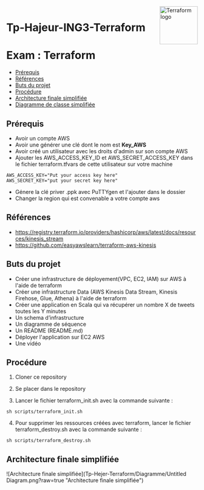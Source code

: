 <a href="https://terraform.io">
    <img src="https://upload.wikimedia.org/wikipedia/fr/1/11/EPISEN.JPG" alt="Terraform logo" title="Terraform" align="right" height="100" />
</a>


# Tp-Hajeur-ING3-Terraform

# Exam : Terraform

- [Prérequis](#prérequis)
- [Références](#références)
- [Buts du projet](#buts-du-projet)
- [Procédure](#procédure)
- [Architecture finale simplifiée](#architecture-finale-simplifiée)
- [Diagramme de classe simplifiée](#Diagramme-de-classe-simplifiée)

## Prérequis
- Avoir un compte AWS
- Avoir une générer une clé dont le nom est **Key_AWS**
- Avoir créé un utilisateur avec les droits d'admin sur son compte AWS
- Ajouter les AWS_ACCESS_KEY_ID et AWS_SECRET_ACCESS_KEY dans le fichier terraform.tfvars de cette utilisateur sur votre machine
```
AWS_ACCESS_KEY="Put your access key here"
AWS_SECRET_KEY="put your secret key here"
```
- Génere la clé priver .ppk avec PuTTYgen et l'ajouter dans le dossier
- Changer la region qui est convenable a votre compte aws


## Références
- https://registry.terraform.io/providers/hashicorp/aws/latest/docs/resources/kinesis_stream
- https://github.com/easyawslearn/terraform-aws-kinesis

## Buts du projet
- Créer  une infrastructure de déployement(VPC, EC2, IAM) sur AWS à l'aide de terraform
- Créer  une infrastructure Data (AWS Kinesis Data Stream, Kinesis Firehose, Glue, Athena)  à l'aide de terraform
- Créer une application en Scala qui va récupérer un nombre X de tweets toutes les Y minutes
- Un schema d’infrastructure
- Un diagramme de séquence
- Un README (README.md)
- Déployer  l'application sur EC2 AWS
- Une vidéo


## Procédure
1. Cloner ce repository 
2. Se placer dans le repository

3. Lancer le fichier terraform_init.sh avec la commande suivante :
```
sh scripts/terraform_init.sh
```
4. Pour supprimer les ressources créées avec terraform, lancer le fichier terraform_destroy.sh avec la commande suivante :
```
sh scripts/terraform_destroy.sh
```

## Architecture finale simplifiée
![Architecture finale simplifiée](Tp-Hejer-Terraform/Diagramme/Untitled Diagram.png?raw=true "Architecture finale simplifiée")



